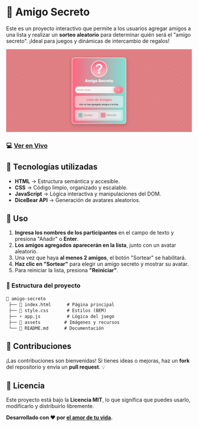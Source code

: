 # 🎁 Amigo Secreto

Este es un proyecto interactivo que permite a los usuarios agregar amigos a una lista y realizar un **sorteo aleatorio** para determinar quién será el "amigo secreto". ¡Ideal para juegos y dinámicas de intercambio de regalos!

<img src="assets/preview.jpg"></img>

### 💻 [Ver en Vivo](https://blackpachamame.github.io/javascript-100-proyectos/05-amigo-secreto/)

## 🎨 Tecnologías utilizadas

- **HTML** → Estructura semántica y accesible.
- **CSS** → Código limpio, organizado y escalable.
- **JavaScript** → Lógica interactiva y manipulaciones del DOM.
- **DiceBear API** → Generación de avatares aleatorios.

## 🎯 Uso

1. **Ingresa los nombres de los participantes** en el campo de texto y presiona "Añadir" o **Enter**.
2. **Los amigos agregados aparecerán en la lista**, junto con un avatar aleatorio.
3. Una vez que haya **al menos 2 amigos**, el botón "Sortear" se habilitará.
4. **Haz clic en "Sortear"** para elegir un amigo secreto y mostrar su avatar.
5. Para reiniciar la lista, presiona **"Reiniciar"**.

### 📌 Estructura del proyecto

```
📂 amigo-secreto
 ├── 📄 index.html      # Página principal
 ├── 🎨 style.css       # Estilos (BEM)
 ├── ⚡ app.js          # Lógica del juego
 ├── 📂 assets         # Imágenes y recursos
 └── 📜 README.md      # Documentación
```

## 🎁 Contribuciones

¡Las contribuciones son bienvenidas! Si tienes ideas o mejoras, haz un **fork** del repositorio y envía un **pull request**. 💡

## 📜 Licencia

Este proyecto está bajo la **Licencia MIT**, lo que significa que puedes usarlo, modificarlo y distribuirlo libremente.
  
**Desarrollado con ❤️ por [el amor de tu vida](https://github.com/Blackpachamame).**
